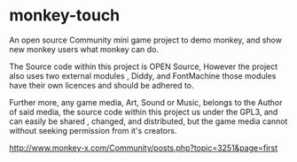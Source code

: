 # monkey-touch

An open source Community mini game project to demo monkey, and show new monkey users what monkey can do.

The Source code within this project is OPEN Source, However the project also uses two external modules , Diddy, and FontMachine those modules have their own licences and should be adhered to.

Further more, any game media, Art, Sound or Music, belongs to the Author of said media, the source code within this project us under the GPL3, and can easily be shared , changed, and distributed, but the game media cannot without seeking permission from it's creators.

http://www.monkey-x.com/Community/posts.php?topic=3251&page=first
